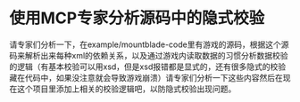 # 使用MCP专家分析源码中的隐式校验

请专家们分析一下，在example/mountblade-code里有游戏的源码，根据这个源码来解析出来每种xml的依赖关系，以及通过游戏内读取数据的习惯分析数据校验的逻辑（有基本校验可以用xsd，但是xsd报错都是显式的，还有很多隐式的校验藏在代码中，如果没注意就会导致游戏崩溃）请专家们分析一下这些内容然后在现在这个项目里添加上相关的校验逻辑吧，以防隐式校验出现问题。
